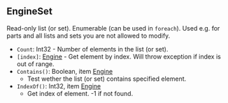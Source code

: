## EngineSet

Read-only list (or set). Enumerable (can be used in `foreach`).
Used e.g. for parts and all lists and sets you are not allowed to modify.

- `Count`: Int32 - Number of elements in the list (or set).
- `[index]`: [Engine](Engine.md) - Get element by index. Will throw exception if index is out of range.
- `Contains()`: Boolean, item [Engine](Engine.md)
  - Test wether the list (or set) contains specified element.
- `IndexOf()`: Int32, item [Engine](Engine.md)
  - Get index of element. -1 if not found.
